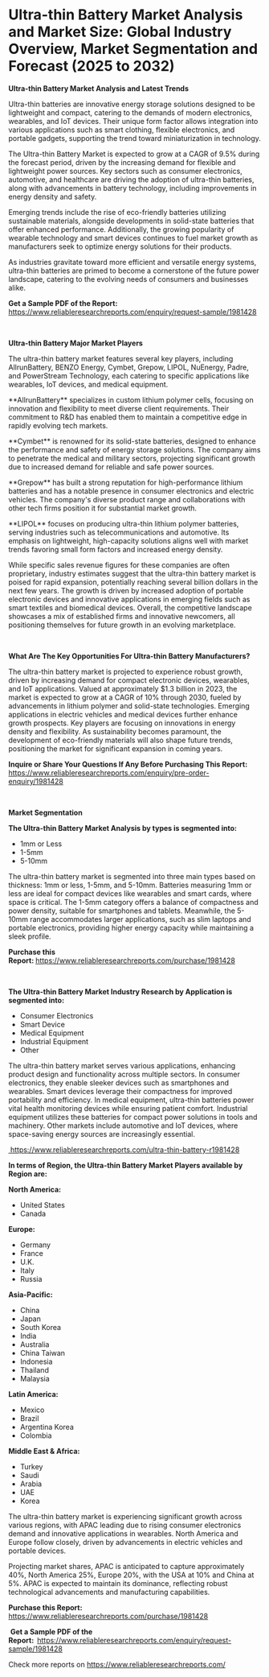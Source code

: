 <p><h1>Ultra-thin Battery Market Analysis and Market Size: Global Industry Overview, Market Segmentation and Forecast (2025 to 2032)</h1></p><p><strong>Ultra-thin Battery Market Analysis and Latest Trends</strong></p>
<p><p>Ultra-thin batteries are innovative energy storage solutions designed to be lightweight and compact, catering to the demands of modern electronics, wearables, and IoT devices. Their unique form factor allows integration into various applications such as smart clothing, flexible electronics, and portable gadgets, supporting the trend toward miniaturization in technology.</p><p>The Ultra-thin Battery Market is expected to grow at a CAGR of 9.5% during the forecast period, driven by the increasing demand for flexible and lightweight power sources. Key sectors such as consumer electronics, automotive, and healthcare are driving the adoption of ultra-thin batteries, along with advancements in battery technology, including improvements in energy density and safety. </p><p>Emerging trends include the rise of eco-friendly batteries utilizing sustainable materials, alongside developments in solid-state batteries that offer enhanced performance. Additionally, the growing popularity of wearable technology and smart devices continues to fuel market growth as manufacturers seek to optimize energy solutions for their products. </p><p>As industries gravitate toward more efficient and versatile energy systems, ultra-thin batteries are primed to become a cornerstone of the future power landscape, catering to the evolving needs of consumers and businesses alike.</p></p>
<p><strong>Get a Sample PDF of the Report:&nbsp;</strong> <a href="https://www.reliableresearchreports.com/enquiry/request-sample/1981428?utm_campaign=2395&utm_medium=2&utm_source=Github&utm_content=ia&utm_term=31032025&utm_id=ultra-thin-battery">https://www.reliableresearchreports.com/enquiry/request-sample/1981428</a></p>
<p>&nbsp;</p>
<p><strong>Ultra-thin Battery Major Market Players</strong></p>
<p><p>The ultra-thin battery market features several key players, including AllrunBattery, BENZO Energy, Cymbet, Grepow, LIPOL, NuEnergy, Padre, and PowerStream Technology, each catering to specific applications like wearables, IoT devices, and medical equipment.</p><p>**AllrunBattery** specializes in custom lithium polymer cells, focusing on innovation and flexibility to meet diverse client requirements. Their commitment to R&D has enabled them to maintain a competitive edge in rapidly evolving tech markets.</p><p>**Cymbet** is renowned for its solid-state batteries, designed to enhance the performance and safety of energy storage solutions. The company aims to penetrate the medical and military sectors, projecting significant growth due to increased demand for reliable and safe power sources.</p><p>**Grepow** has built a strong reputation for high-performance lithium batteries and has a notable presence in consumer electronics and electric vehicles. The company's diverse product range and collaborations with other tech firms position it for substantial market growth.</p><p>**LIPOL** focuses on producing ultra-thin lithium polymer batteries, serving industries such as telecommunications and automotive. Its emphasis on lightweight, high-capacity solutions aligns well with market trends favoring small form factors and increased energy density.</p><p>While specific sales revenue figures for these companies are often proprietary, industry estimates suggest that the ultra-thin battery market is poised for rapid expansion, potentially reaching several billion dollars in the next few years. The growth is driven by increased adoption of portable electronic devices and innovative applications in emerging fields such as smart textiles and biomedical devices. Overall, the competitive landscape showcases a mix of established firms and innovative newcomers, all positioning themselves for future growth in an evolving marketplace.</p></p>
<p>&nbsp;</p>
<p><strong>What Are The Key Opportunities For Ultra-thin Battery Manufacturers?</strong></p>
<p><p>The ultra-thin battery market is projected to experience robust growth, driven by increasing demand for compact electronic devices, wearables, and IoT applications. Valued at approximately $1.3 billion in 2023, the market is expected to grow at a CAGR of 10% through 2030, fueled by advancements in lithium polymer and solid-state technologies. Emerging applications in electric vehicles and medical devices further enhance growth prospects. Key players are focusing on innovations in energy density and flexibility. As sustainability becomes paramount, the development of eco-friendly materials will also shape future trends, positioning the market for significant expansion in coming years.</p></p>
<p><strong>Inquire or Share Your Questions If Any Before Purchasing This Report:</strong> <a href="https://www.reliableresearchreports.com/enquiry/pre-order-enquiry/1981428?utm_campaign=2395&utm_medium=2&utm_source=Github&utm_content=ia&utm_term=31032025&utm_id=ultra-thin-battery">https://www.reliableresearchreports.com/enquiry/pre-order-enquiry/1981428</a></p>
<p>&nbsp;</p>
<p><strong>Market Segmentation</strong></p>
<p><strong>The Ultra-thin Battery Market Analysis by types is segmented into:</strong></p>
<p><ul><li>1mm or Less</li><li>1-5mm</li><li>5-10mm</li></ul></p>
<p><p>The ultra-thin battery market is segmented into three main types based on thickness: 1mm or less, 1-5mm, and 5-10mm. Batteries measuring 1mm or less are ideal for compact devices like wearables and smart cards, where space is critical. The 1-5mm category offers a balance of compactness and power density, suitable for smartphones and tablets. Meanwhile, the 5-10mm range accommodates larger applications, such as slim laptops and portable electronics, providing higher energy capacity while maintaining a sleek profile.</p></p>
<p><strong>Purchase this Report:&nbsp;</strong><a href="https://www.reliableresearchreports.com/purchase/1981428?utm_campaign=2395&utm_medium=2&utm_source=Github&utm_content=ia&utm_term=31032025&utm_id=ultra-thin-battery">https://www.reliableresearchreports.com/purchase/1981428</a></p>
<p>&nbsp;</p>
<p><strong>The Ultra-thin Battery Market Industry Research by Application is segmented into:</strong></p>
<p><ul><li>Consumer Electronics</li><li>Smart Device</li><li>Medical Equipment</li><li>Industrial Equipment</li><li>Other</li></ul></p>
<p><p>The ultra-thin battery market serves various applications, enhancing product design and functionality across multiple sectors. In consumer electronics, they enable sleeker devices such as smartphones and wearables. Smart devices leverage their compactness for improved portability and efficiency. In medical equipment, ultra-thin batteries power vital health monitoring devices while ensuring patient comfort. Industrial equipment utilizes these batteries for compact power solutions in tools and machinery. Other markets include automotive and IoT devices, where space-saving energy sources are increasingly essential.</p></p>
<p><a href="https://www.reliableresearchreports.com/ultra-thin-battery-r1981428?utm_campaign=2395&utm_medium=2&utm_source=Github&utm_content=ia&utm_term=31032025&utm_id=ultra-thin-battery">&nbsp;https://www.reliableresearchreports.com/ultra-thin-battery-r1981428</a></p>
<p><strong>In terms of Region, the Ultra-thin Battery Market Players available by Region are:</strong></p>
<p>
    <p> <strong> North America: </strong>
        <ul>
            <li>United States</li>
            <li>Canada</li>
        </ul>
        </p> 
    <p> <strong> Europe: </strong>
        <ul>
            <li>Germany</li>
            <li>France</li>
            <li>U.K.</li>
            <li>Italy</li>
            <li>Russia</li>
        </ul>
        </p> 
    <p> <strong> Asia-Pacific: </strong>
        <ul>
            <li>China</li>
            <li>Japan</li>
            <li>South Korea</li>
            <li>India</li>
            <li>Australia</li>
            <li>China Taiwan</li>
            <li>Indonesia</li>
            <li>Thailand</li>
            <li>Malaysia</li>
        </ul>
        </p> 
    <p> <strong> Latin America: </strong>
        <ul>
            <li>Mexico</li>
            <li>Brazil</li>
            <li>Argentina Korea</li>
            <li>Colombia</li>
        </ul>
        </p> 
    <p> <strong> Middle East & Africa: </strong>
        <ul>
            <li>Turkey</li>
            <li>Saudi</li>
            <li>Arabia</li>
            <li>UAE</li>
            <li>Korea</li>
        </ul>
    </p>
    </p>
<p><p>The ultra-thin battery market is experiencing significant growth across various regions, with APAC leading due to rising consumer electronics demand and innovative applications in wearables. North America and Europe follow closely, driven by advancements in electric vehicles and portable devices. </p><p>Projecting market shares, APAC is anticipated to capture approximately 40%, North America 25%, Europe 20%, with the USA at 10% and China at 5%. APAC is expected to maintain its dominance, reflecting robust technological advancements and manufacturing capabilities.</p></p>
<p><strong>Purchase this Report: </strong><a href="https://www.reliableresearchreports.com/purchase/1981428?utm_campaign=2395&utm_medium=2&utm_source=Github&utm_content=ia&utm_term=31032025&utm_id=ultra-thin-battery">https://www.reliableresearchreports.com/purchase/1981428</a></p>
<p>&nbsp;<strong>Get a Sample PDF of the Report:&nbsp;&nbsp;</strong><a href="https://www.reliableresearchreports.com/enquiry/request-sample/1981428?utm_campaign=2395&utm_medium=2&utm_source=Github&utm_content=ia&utm_term=31032025&utm_id=ultra-thin-battery">https://www.reliableresearchreports.com/enquiry/request-sample/1981428</a></p>
<p><strong></strong></p>
<p>Check more reports on <a href="https://www.reliableresearchreports.com/?utm_campaign=2395&utm_medium=2&utm_source=Github&utm_content=ia&utm_term=31032025&utm_id=ultra-thin-battery">https://www.reliableresearchreports.com/</a></p>